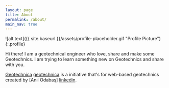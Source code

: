 ```yaml
---
layout: page
title: About
permalink: /about/
main_nav: true
---
```


![alt text]({{ site.baseurl }}/assets/profile-placeholder.gif "Profile Picture"){:.profile}

Hi there! I am a geotechnical engineer who love, share and make some Geotechnics. I am trying to learn something new on Geotechnics and share with you.

[Geotechnica] [geotechnica] is a initiative that's for web-based geotechnics created by [Anıl Odabaş] [linkedin]. 


[geotechnica]: https://github.com/geotechnica
[linkedin]: https://www.linkedin.com/in/anilodabas/

